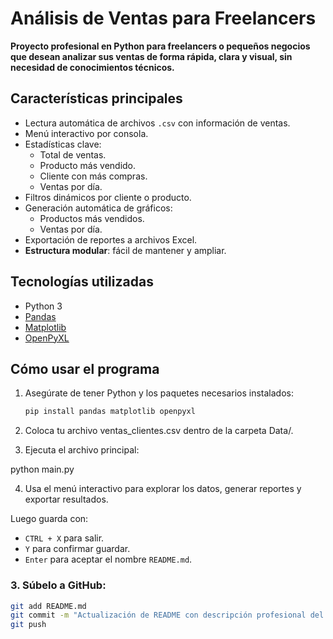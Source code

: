 # Análisis de Ventas para Freelancers

**Proyecto profesional en Python para freelancers o pequeños negocios que desean analizar sus ventas de forma rápida, clara y visual, sin necesidad de conocimientos técnicos.**

## Características principales

- Lectura automática de archivos `.csv` con información de ventas.
- Menú interactivo por consola.
- Estadísticas clave:
  - Total de ventas.
  - Producto más vendido.
  - Cliente con más compras.
  - Ventas por día.
- Filtros dinámicos por cliente o producto.
- Generación automática de gráficos:
  - Productos más vendidos.
  - Ventas por día.
- Exportación de reportes a archivos Excel.
- **Estructura modular**: fácil de mantener y ampliar.

## Tecnologías utilizadas

- Python 3
- [Pandas](https://pandas.pydata.org/)
- [Matplotlib](https://matplotlib.org/)
- [OpenPyXL](https://openpyxl.readthedocs.io/)

## Cómo usar el programa

1. Asegúrate de tener Python y los paquetes necesarios instalados:
   ```bash
   pip install pandas matplotlib openpyxl

2. Coloca tu archivo ventas_clientes.csv dentro de la carpeta Data/.


3. Ejecuta el archivo principal:

python main.py


4. Usa el menú interactivo para explorar los datos, generar reportes y exportar resultados.



Luego guarda con:
- `CTRL + X` para salir.
- `Y` para confirmar guardar.
- `Enter` para aceptar el nombre `README.md`.

### 3. Súbelo a GitHub:
```bash
git add README.md
git commit -m "Actualización de README con descripción profesional del proyecto"
git push

